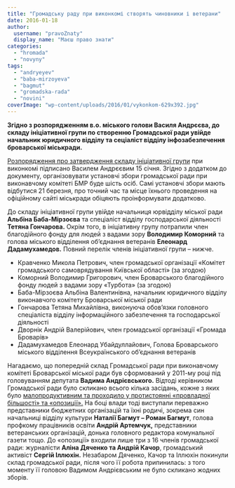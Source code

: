 ```yaml
---
title: "Громадську раду при виконкомі створять чиновники і ветерани"
date: 2016-01-18
author: 
  username: "pravoZnaty"
  display_name: "Маєш право знати"
categories: 
  - "hromada"
  - "novyny"
tags: 
  - "andryeyev"
  - "baba-mirzoyeva"
  - "bagmut"
  - "gromadska-rada"
  - "novini"
coverImage: "wp-content/uploads/2016/01/vykonkom-629x392.jpg"
---
```


**Згідно з розпорядженням в.о. міського голови Василя Андрєєва, до складу ініціативної групи по створенню Громадської ради увійде начальник юридичного відділу та сеціаліст відділу інфозабезпечення броварської міськради.**

[Розпорядження про затвердження складу ініціативної групи](https://brovary-rada.gov.ua/rozporyadzhennya-m%D1%96skogo-golovi-v%D1%96d-15012016-%E2%84%9610-od-pro-zatverdzhennya-skladu-%D1%96n%D1%96ts%D1%96ativno%D1%97-grupi-z) при виконкомі підписано Василем Андрєєвим 15 січня. Згідно з додатком до документу, організовувати установчі збори громадської ради при виконавчому комітеті БМР буде шість осіб. Самі установчі збори мають відбутися 21 березня, про точний час та місце їхнього проведення на офіційному сайті міськради обіцяють проінформувати додатково.

До складу ініціативної групи увійде начальниця юрвідділу міської ради **Альбіна Баба-Мірзоєва** та спеціаліст відділу господарської діяльності **Тетяна Гончарова.** Окрім того, в ініціативну групу потрапили член благодійного фонду для людей з вадами зору **Володимир Коморний** та голова міського відділення об’єднання ветеранів **Елеонард Дадамухамедов.** Повний перелік членів ініціативної групи – нижче.

- Кравченко Микола Петрович, член громадської організації «Комітет громадського самоврядування Київської області» (за згодою)
- Коморний Володимир Григорович, член Броварського благодійного фонду людей з вадами зору «Турбота» (за згодою)
- Баба-Мірзоєва Альбіна Валентинівна, начальник юридичного відділу виконавчого комітету Броварської міської ради
- Гончарова Тетяна Михайлівна, виконуюча обов’язки головного спеціаліста відділу інформаційного забезпечення та господарської діяльності
- Дворнік Андрій Валерійович, член громадської організації «Громада Броварів»
- Дадамухамедов Елеонард Убайдуллайович, Голова Броварського міського відділення Всеукраїнського об’єднання ветеранів

Нагадаємо, що попередній склад Громадської ради при виконавчому комітеті Броварської міської ради був сформований у 2011-му році під головуванням депутата **Вадима Андрієвського.** Відтоді керівником Громадської ради було скликано всього кілька засідань, кожне з яких було [малопродуктивним та проходило у протистоянні «провладної більшості» та «опозиції».](https://mpz.brovary.org/brovarska-gromadska-rada-butaforiya-ta-sabotazh/) На боці влади тоді виступали переважно представники бюджетних організацій та їхні родичі, зокрема син начальниці відділу культури **Наталії Багмут – Роман Багмут**, голова профкому працівників освіти **Андрій Артемчук,** представники ветеранських організацій, донька головного редактора комунальної газети тощо. До «опозиції» входили лише три з 16 членів громадської ради: журналісти **Аліна Дяченко та Андрій Качор**, громадський активіст **Сергій Іллюхін.** Незабаром Дяченко, Качор та Іллюхін покинули склад громадської ради, після чого її робота припинилась: з того моменту її головою Вадимом Андрієвським не було скликано жодних зборів.
